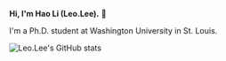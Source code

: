 **Hi, I'm Hao Li (Leo.Lee).** 👋

I'm a Ph.D. student at Washington University in St. Louis.

![Leo.Lee's GitHub stats](https://github-readme-stats-one-bice.vercel.app/api?username=leolee99&show_icons=true&include_all_commits=true&count_private=true&role=OWNER,ORGANIZATION_MEMBER,COLLABORATOR)

